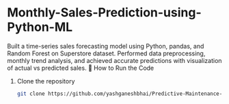# Monthly-Sales-Prediction-using-Python-ML
Built a time-series sales forecasting model using Python, pandas, and Random Forest on Superstore dataset.  Performed data preprocessing, monthly trend analysis, and achieved accurate predictions with visualization of actual  vs predicted sales. 
🚀 How to Run the Code

1. Clone the repository  
   ```bash
   git clone https://github.com/yashganeshbhai/Predictive-Maintenance-using-Machine-Learning-Self-Project-.git
